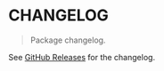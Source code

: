 # CHANGELOG

> Package changelog.

See [GitHub Releases](https://github.com/stdlib-js/math-base-ops-add/releases) for the changelog.